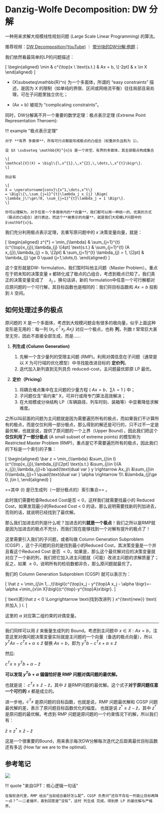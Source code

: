 # Danzig-Wolfe Decomposition: DW 分解

一种用来求解大规模线性规划问题 (Large Scale Linear Programming) 的算法。

推荐视频：[DW Decomposition(YouTube)](https://www.youtube.com/watch?v=IposxYVBUnY) ｜ [带分块的DW分解:例题](https://www.youtube.com/watch?v=wxz0NJvKZNM)；

我们依然看最简单的LP的问题描述：

\[
\begin{aligned}
\min  & c^{\top}x \\
\text{s.t.} & Ax = b, \\[-2pt]
& x \in X
\end{aligned}
\]


- \(X\subseteq\mathbb{R}^n\) 为一个多面体，所谓的 “easy constraints” 描述，是因为 $X$ 的限制（如单纯的界限、区间或网络流平衡）往往局部且易处理，可在子问题里独立优化；

- \(Ax = b\) 被视为 “complicating constraints”。

同时，DW分解离不开一个重要的数学定理：极点表示定理 (Extreme Point Representation Theroem):

!!! example "极点表示定理"

    对于 **有界 多面体**，所有可行点都能写成极点的凸组合（权重非负且和为 1）。

    设 $X \subseteq \mathbb{R}^{n}$ 是一个非空、有界的多面体，其全部极点构成集合
    
    \[
    \mathcal{V}(X) = \bigl\{\,x^{1},\,x^{2},\,\dots,\,x^{t}\bigr\}.
    \]

    则必有
    
    \[
    X = \operatorname{conv}\{x^1,\dots,x^t\} 
    = \Bigl\{\,\sum_{j=1}^{t}\lambda_j x_{j} \Bigm|
    \lambda_j\!\ge\!0, \sum_{j=1}^{t}\lambda_j = 1 \Bigr\}.
    \]

    你可以理解为，对于任意一个多面体内的**向量**，我们都可以用一种统一的、优美的方式（极点的凸组合）进行表达，而这个**被表示的向量**，就是我们大规模LP问题中的 $\mathbf{x}$。

我们充分利用极点表示定理，去重写原问题中的 $x$ 决策变量向量，就是：


\[
\begin{aligned}
z^{*} = \min_{\lambda} & \sum_{j=1}^{t} (c^{\top}x_{j})\,\lambda_{j} \\[4pt]
\text{s.t.} & \sum_{j=1}^{t} (A x_{j})\,\lambda_{j} = b, \\[2pt]
& \sum_{j=1}^{t} \lambda_{j} = 1, \\[2pt]
& \lambda_{j} \ge 0 \quad (j=1,\dots,t).
\end{aligned}
\]

这个变形就是DW- formulation，我们暂时叫他主问题（Master Problem）。重点在于把未知的决策变量 x 都转化成了极点的凸组合，考虑到极点已知了，我们真正的决策变量变成了　 $\lambda_j$ 。换句话讲，新的 formulation中任意一个可行解都对应原问题的一个可行解，其目标函数也是相同的：我们将目标函数和 $Ax=b$ 投影到 $\lambda$ 空间。


## 如何处理过多的极点

原问题的 X 是一个多面体，考虑到大规模问题会有很多的极向量，似乎上面这种变形是无用的：每一列 $(x_{j},\,c^{\top}x_{j},\,A x_{j})$ 对应一个极点，也称 **列**，列数 $t$ 常常巨大甚至无穷，因此不直接全部生成，而是……

1. **列生成 (Column Generation)**
    1. 先解一个含少量列的受限主问题 (RMP)。利用对偶信息在子问题（通常是以 $X$ 为可行域的优化模型）中寻找能改进目标的 **定价列**。
    2. 迭代加入新列直到无列具负 reduced-cost，主问题最优即原 LP 最优。

2. **定价（Pricing）**
    1. 将耦合难点集中在主问题的少量方程 ( $Ax=b$、$\sum\lambda=1$ ) 中；
    2. 子问题仅含“易约束” X，可并行或用专门算法高效解决；
    3. 在大规模或分块结构 LP（车辆路径、列车时刻、装箱等）中显著降低求解难度。

之所以叫前面的问题为主问题就是因为需要遍历所有的极点，而如果我们不计算所有的极点，而是仅仅利用一部分极点，那么得到的解还是可行的，只不过不一定是最优解，也就是说，提供了原问题的一个上界（Upper Bound），因此我们把这个**仅仅利用了一部分极点** (A small subset of extreme points) 的模型称为Restricted Master Problem (RMP)，重点是它不需要遍历所有的极点，因此我们的下标是一个索引的子集：


\[
\begin{aligned}
\bar z = 
\min_{\lambda} &\sum_{j\in I} (c^{\top}x_{j})\,\lambda_{j}\\[2pt]
\text{s.t.} &\sum_{j\in I}(A x_{j})\,\lambda_{j}=b \quad(\text{dual var } y  \rightarrow Ax_j)\\
              &\sum_{j\in I}\lambda_{j}=1 \quad(\text{dual var } \alpha \rightarrow 1)\\
              &\lambda_{j}\ge 0, j\in I,
\end{aligned}
\]

==其中 \(I\) 是已生成列（一部分极点的）索引集合== 。  

此时我们需要检查Reduced Cost是否 < 0，这样我们就需要找最小的 Reduced Cost，如果发现最小的Reduced Cost < 0 的话，那么说明需要找新的列加进去，否则的话，就说明已经找到了最优解。

那么我们加进去的列是什么呢？加进去的列**就是一个极点**！我们之所以是RMP就是因为加进去的极点不充分，而我们现在能够找到一个对解有提升的极点了！

这里需要引入我们的子问题，或者叫做 Column Generation Subproblem (CGSP) ，这个子问题的目的是找到最小的Reduced Cost，其决策变量是一个并且看这个Reduced Cost 是否 $< 0$，如果是，那么这个最优解对应的决策变量就对应了一个新的列，我们把它加入进主问题就（可能）改进主问题的求解质量了；反之，如果 $\geq 0$，说明所有的检验数都非负，那么原问题就最优了。

我们的 Column Generation Subproblem (CGSP) 就可以表示为：

\[
    \hat z =
\min_{j\in 1,..,t}\bigl\{c^{\top}x_j - y^{\top}A x_j - \alpha \bigr\}=-\alpha +\min_{x\in X}\bigl\{(c^{\top}-y^{\top}A)x\bigr\}.
\]

\[
    \text{若}\hat z < 0 \Longrightarrow \text{找到改进列 } x^{\text{new}} \text{ 并加入 } I.
\]

这里的 $\alpha$ 对应第二组约束的对偶变量。

---

我们同样可以用 $\hat z$ 来衡量生成列的 Bound。考虑到主问题中 $x \in X: Ax = b$，注意这里对偶问题决策变量实际就是主问题的一个向量（备选的极点向量），所以 $y^TAx - c^Tx + \alpha \leq \hat z$ 替换 $Ax = b$，即为 $y^Tb - c^Tx + \alpha \leq \hat z$

然后:

$c^Tx \geq y^Tb + \alpha - \hat z$

**可以发现 $y^Tb + \alpha$ 偏偏恰好是 RMP 问题对偶问题的最优解。**

也就是说： $c^Tx \geq \bar z - \hat z$，其中 $\bar z$ 是RMP问题的最优解。这个式子**对于原问题任意一个可行的** $x$ 都是成立的。

进一步地，$c^Tx$ 是原问题的目标函数，也就是说，RMP 问题最优解和 CGSP 问题最优解的差，表示了原问题目标函数优化的幅度。 也就是说 $z^{*} \geq  \bar z - \hat z$，其中 $z^{*}$ 是原问题的最优解。考虑到 RMP 问题是原问题的一个约束情况下的解，所以我们有：

$\bar z \geq z^{*} \geq  \bar z - \hat z$

这是一个很重要的Bound，用来表示每次DW分解每次迭代之后距离最优目标函数还有多远 (How far we are to the optimal).

## 参考笔记

![](https://cdn.jsdelivr.net/gh/SmilingWayne/picsrepo/202507150148475.png)

!!! quote "来自GPT：核心逻辑一句话"

    在每轮迭代里，RMP 给出“当前组合最好怎么配”，CGSP 负责问“还存不存在一列能让目标再降一点？”——二者循环，直到回答是“没有”，这时 列生成 完成，得到原 LP 的最优解与严格界。